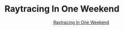 # Raytracing In One Weekend
<p style="text-align: center;"><a href="https://raytracing.github.io/books/RayTracingInOneWeekend.html">
Raytracing In One Weekend
</a></p>